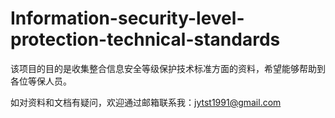 # Information-security-level-protection-technical-standards
该项目的目的是收集整合信息安全等级保护技术标准方面的资料，希望能够帮助到各位等保人员。

如对资料和文档有疑问，欢迎通过邮箱联系我：jytst1991@gmail.com

